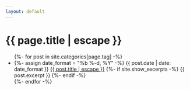 ```yaml
---
layout: default
---
```


<h1> {{ page.title | escape }} </h1>

<ul class="post-list">
    {%- for post in site.categories[page.tag] -%}
        <li>
            {%- assign date_format = "%b %-d, %Y" -%}
            {{ post.date | date: date_format }}
            <a href="{{ post.url }}">{{ post.title | escape }}</a>
            {%- if site.show_excerpts -%}
                {{ post.excerpt }}
            {%- endif -%}
        </li>
    {%- endfor -%}
</ul>    
